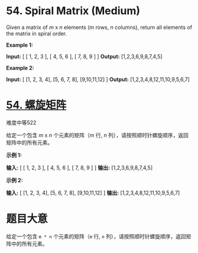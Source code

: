 # 54. Spiral Matrix (Medium)

Given a matrix of *m* x *n* elements (*m* rows, *n* columns), return all elements of the matrix in spiral order.

**Example 1:**

**Input:**
\[
 \[ 1, 2, 3 \],
 \[ 4, 5, 6 \],
 \[ 7, 8, 9 \]
\]
**Output:** \[1,2,3,6,9,8,7,4,5\]

**Example 2:**

**Input:**
\[
  \[1, 2, 3, 4\],
  \[5, 6, 7, 8\],
  \[9,10,11,12\]
\]
**Output:** \[1,2,3,4,8,12,11,10,9,5,6,7\]


# [54\. 螺旋矩阵](https://leetcode-cn.com/problems/spiral-matrix/)

难度中等522

给定一个包含 *m* x *n* 个元素的矩阵（*m* 行, *n* 列），请按照顺时针螺旋顺序，返回矩阵中的所有元素。

**示例 1:**

**输入:**
\[
 \[ 1, 2, 3 \],
 \[ 4, 5, 6 \],
 \[ 7, 8, 9 \]
\]
**输出:** \[1,2,3,6,9,8,7,4,5\]

**示例 2:**

**输入:**
\[
  \[1, 2, 3, 4\],
  \[5, 6, 7, 8\],
  \[9,10,11,12\]
\]
**输出:** \[1,2,3,4,8,12,11,10,9,5,6,7\]


# 题目大意

给定⼀个包含 `m * n` 个元素的矩阵（`m` ⾏, `n` 列），请按照顺时针螺旋顺序，返回矩阵中的所有元素。

